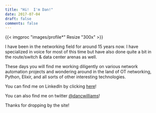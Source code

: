 ```yaml
---
title: "Hi!  I'm Dan!"
date: 2017-07-04
draft: false
comments: false
---
```


{{< imgproc "images/profile*" Resize "300x" >}}


I have been in the networking field for around 15 years now. I have specialized in voice for most of this time but have also done quite a bit in the route/switch & data center arenas as well.

These days you will find me working diligently on various network automation projects and wondering around in the land of OT networking, Python, Elixir, and all sorts of other interesting technologies.

You can find me on LinkedIn by clicking [here](http://www.linkedin.com/in/danielcwilliams)!

You can also find me on twitter [@dancwilliams](http://twitter.com/dancwilliams)!

Thanks for dropping by the site!